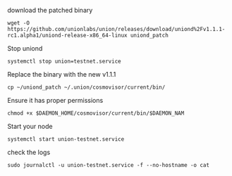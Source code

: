 download the patched binary
```
wget -O https://github.com/unionlabs/union/releases/download/uniond%2Fv1.1.1-rc1.alpha1/uniond-release-x86_64-linux uniond_patch
```
Stop uniond
```
systemctl stop union=testnet.service
```
Replace the binary with the new v1.1.1
```
cp ~/uniond_patch ~/.union/cosmovisor/current/bin/
```
Ensure it has proper permissions
```
chmod +x $DAEMON_HOME/cosmovisor/current/bin/$DAEMON_NAM
```
Start your node
```
systemctl start union-testnet.service
```
check the logs
```
sudo journalctl -u union-testnet.service -f --no-hostname -o cat
```

